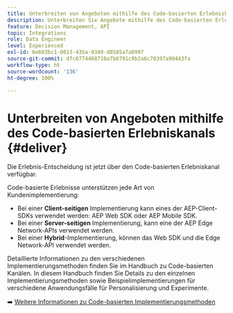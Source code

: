 ```yaml
---
title: Unterbreiten von Angeboten mithilfe des Code-basierten Erlebniskanals
description: Unterbreiten Sie Angebote mithilfe des Code-basierten Erlebniskanals.
feature: Decision Management, API
topic: Integrations
role: Data Engineer
level: Experienced
exl-id: 6e603bc1-0813-435a-9349-d8585a7a0997
source-git-commit: dfc0774468710a7b8791c9b2a6c70397a90443fa
workflow-type: ht
source-wordcount: '136'
ht-degree: 100%

---
```


# Unterbreiten von Angeboten mithilfe des Code-basierten Erlebniskanals {#deliver}

Die Erlebnis-Entscheidung ist jetzt über den Code-basierten Erlebniskanal verfügbar.

Code-basierte Erlebnisse unterstützen jede Art von Kundenimplementierung:

* Bei einer **Client-seitigen** Implementierung kann eines der AEP-Client-SDKs verwendet werden: AEP Web SDK oder AEP Mobile SDK.
* Bei einer **Server-seitigen** Implementierung, kann eine der AEP Edge Network-APIs verwendet werden.
* Bei einer **Hybrid**-Implementierung, können das Web SDK und die Edge Network-API verwendet werden.

Detaillierte Informationen zu den verschiedenen Implementierungsmethoden finden Sie im Handbuch zu Code-basierten Kanälen. In diesem Handbuch finden Sie Details zu den einzelnen Implementierungsmethoden sowie Beispielimplementierungen für verschiedene Anwendungsfälle für Personalisierung und Experimente.

➡️ [Weitere Informationen zu Code-basierten Implementierungsmethoden](../../code-based/code-based-implementation-samples.md)


